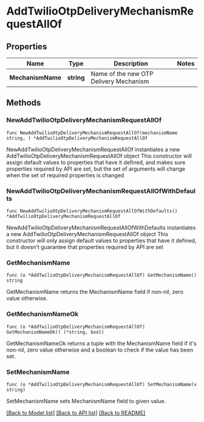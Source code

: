 # AddTwilioOtpDeliveryMechanismRequestAllOf

## Properties

Name | Type | Description | Notes
------------ | ------------- | ------------- | -------------
**MechanismName** | **string** | Name of the new OTP Delivery Mechanism | 

## Methods

### NewAddTwilioOtpDeliveryMechanismRequestAllOf

`func NewAddTwilioOtpDeliveryMechanismRequestAllOf(mechanismName string, ) *AddTwilioOtpDeliveryMechanismRequestAllOf`

NewAddTwilioOtpDeliveryMechanismRequestAllOf instantiates a new AddTwilioOtpDeliveryMechanismRequestAllOf object
This constructor will assign default values to properties that have it defined,
and makes sure properties required by API are set, but the set of arguments
will change when the set of required properties is changed

### NewAddTwilioOtpDeliveryMechanismRequestAllOfWithDefaults

`func NewAddTwilioOtpDeliveryMechanismRequestAllOfWithDefaults() *AddTwilioOtpDeliveryMechanismRequestAllOf`

NewAddTwilioOtpDeliveryMechanismRequestAllOfWithDefaults instantiates a new AddTwilioOtpDeliveryMechanismRequestAllOf object
This constructor will only assign default values to properties that have it defined,
but it doesn't guarantee that properties required by API are set

### GetMechanismName

`func (o *AddTwilioOtpDeliveryMechanismRequestAllOf) GetMechanismName() string`

GetMechanismName returns the MechanismName field if non-nil, zero value otherwise.

### GetMechanismNameOk

`func (o *AddTwilioOtpDeliveryMechanismRequestAllOf) GetMechanismNameOk() (*string, bool)`

GetMechanismNameOk returns a tuple with the MechanismName field if it's non-nil, zero value otherwise
and a boolean to check if the value has been set.

### SetMechanismName

`func (o *AddTwilioOtpDeliveryMechanismRequestAllOf) SetMechanismName(v string)`

SetMechanismName sets MechanismName field to given value.



[[Back to Model list]](../README.md#documentation-for-models) [[Back to API list]](../README.md#documentation-for-api-endpoints) [[Back to README]](../README.md)



